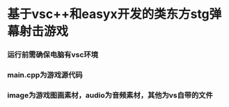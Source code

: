 # 基于vsc++和easyx开发的类东方stg弹幕射击游戏
### 运行前需确保电脑有vsc环境
### main.cpp为游戏源代码
### image为游戏图画素材，audio为音频素材，其他为vs自带的文件
